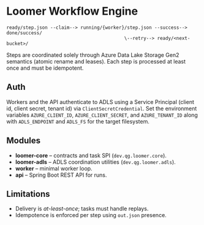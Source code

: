 # Loomer Workflow Engine

```
ready/step.json --claim--> running/{worker}/step.json --success--> done/success/
                                           \--retry--> ready/<next-bucket>/
```

Steps are coordinated solely through Azure Data Lake Storage Gen2 semantics
(atomic rename and leases). Each step is processed at least once and must be
idempotent.

## Auth

Workers and the API authenticate to ADLS using a Service Principal (client id,
client secret, tenant id) via `ClientSecretCredential`. Set the environment
variables `AZURE_CLIENT_ID`, `AZURE_CLIENT_SECRET`, and `AZURE_TENANT_ID` along
with `ADLS_ENDPOINT` and `ADLS_FS` for the target filesystem.

## Modules

* **loomer-core** – contracts and task SPI (`dev.qg.loomer.core`).
* **loomer-adls** – ADLS coordination utilities (`dev.qg.loomer.adls`).
* **worker** – minimal worker loop.
* **api** – Spring Boot REST API for runs.

## Limitations

* Delivery is *at-least-once*; tasks must handle replays.
* Idempotence is enforced per step using `out.json` presence.
